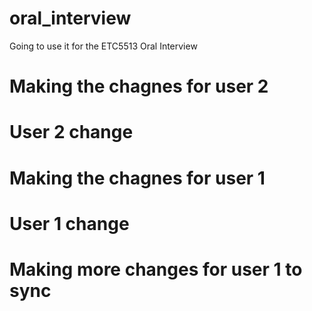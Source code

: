 # oral_interview
Going to use it for the ETC5513 Oral Interview

# Making the chagnes for user 2
# User 2 change 

# Making the chagnes for user 1 
# User 1 change 
# Making more changes for user 1 to sync

